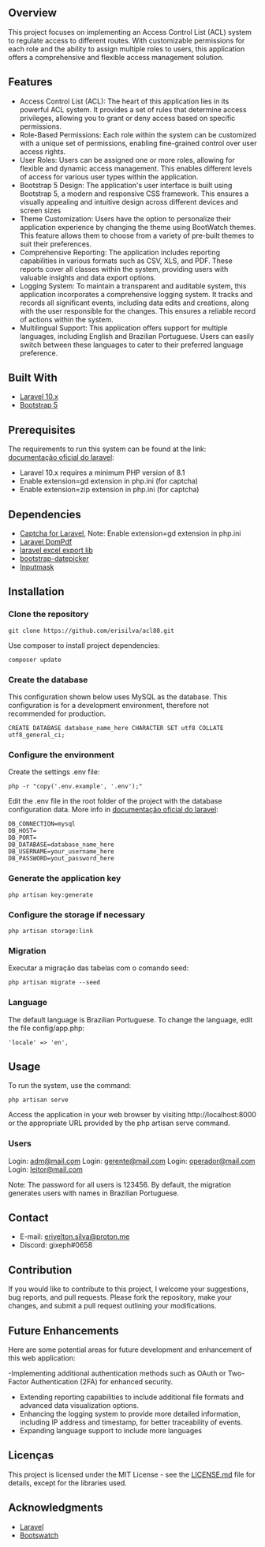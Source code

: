## Overview

This project focuses on implementing an Access Control List (ACL) system to regulate access to different routes. With customizable permissions for each role and the ability to assign multiple roles to users, this application offers a comprehensive and flexible access management solution.

## Features

- Access Control List (ACL): The heart of this application lies in its powerful ACL system. It provides a set of rules that determine access privileges, allowing you to grant or deny access based on specific permissions.
- Role-Based Permissions: Each role within the system can be customized with a unique set of permissions, enabling fine-grained control over user access rights.
- User Roles: Users can be assigned one or more roles, allowing for flexible and dynamic access management. This enables different levels of access for various user types within the application.
- Bootstrap 5 Design: The application's user interface is built using Bootstrap 5, a modern and responsive CSS framework. This ensures a visually appealing and intuitive design across different devices and screen sizes
- Theme Customization: Users have the option to personalize their application experience by changing the theme using BootWatch themes. This feature allows them to choose from a variety of pre-built themes to suit their preferences.
- Comprehensive Reporting: The application includes reporting capabilities in various formats such as CSV, XLS, and PDF. These reports cover all classes within the system, providing users with valuable insights and data export options. 
- Logging System: To maintain a transparent and auditable system, this application incorporates a comprehensive logging system. It tracks and records all significant events, including data edits and creations, along with the user responsible for the changes. This ensures a reliable record of actions within the system.
- Multilingual Support: This application offers support for multiple languages, including English and Brazilian Portuguese. Users can easily switch between these languages to cater to their preferred language preference.

## Built With

- [Laravel 10.x](https://laravel.com/docs/10.x)
- [Bootstrap 5](https://getbootstrap.com/docs/5.0/getting-started/introduction/)

## Prerequisites

The requirements to run this system can be found at the link: [documentação oficial do laravel](https://laravel.com/docs/10.x):

- Laravel 10.x requires a minimum PHP version of 8.1
- Enable extension=gd extension in php.ini (for captcha)
- Enable extension=zip extension in php.ini (for captcha)

## Dependencies

- [Captcha for Laravel](https://github.com/mewebstudio/captcha), Note: Enable extension=gd extension in php.ini
- [Laravel DomPdf](https://github.com/barryvdh/laravel-dompdf)
- [laravel excel export lib](https://laravel-excel.com/)
- [bootstrap-datepicker](https://github.com/uxsolutions/bootstrap-datepicker)
- [Inputmask](https://github.com/RobinHerbots/Inputmask)

## Installation

### Clone the repository

```
git clone https://github.com/erisilva/acl80.git
```

Use composer to install project dependencies:

```
composer update
```

### Create the database

This configuration shown below uses MySQL as the database. This configuration is for a development environment, therefore not recommended for production.

```
CREATE DATABASE database_name_here CHARACTER SET utf8 COLLATE utf8_general_ci;
```

### Configure the environment

Create the settings .env file:

```
php -r "copy('.env.example', '.env');"
```

Edit the .env file in the root folder of the project with the database configuration data. More info in [documentação oficial do laravel](https://laravel.com/docs/10.x/configuration#environment-configuration):
    
```
DB_CONNECTION=mysql
DB_HOST=
DB_PORT=
DB_DATABASE=database_name_here
DB_USERNAME=your_username_here
DB_PASSWORD=yout_password_here
```

### Generate the application key

```
php artisan key:generate
```
### Configure the storage if necessary

```
php artisan storage:link
```

### Migration

Executar a migração das tabelas com o comando seed:

```
php artisan migrate --seed
```

### Language

The default language is Brazilian Portuguese. To change the language, edit the file config/app.php:

```
'locale' => 'en',
```

## Usage

To run the system, use the command:

```
php artisan serve
```
Access the application in your web browser by visiting http://localhost:8000 or the appropriate URL provided by the php artisan serve command.

### Users

Login: adm@mail.com 
Login: gerente@mail.com 
Login: operador@mail.com
Login: leitor@mail.com

Note: The password for all users is 123456. By default, the migration generates users with names in Brazilian Portuguese.

## Contact

- E-mail: erivelton.silva@proton.me
- Discord: gixeph#0658

## Contribution

If you would like to contribute to this project, I welcome your suggestions, bug reports, and pull requests. Please fork the repository, make your changes, and submit a pull request outlining your modifications.

## Future Enhancements

Here are some potential areas for future development and enhancement of this web application:

-Implementing additional authentication methods such as OAuth or Two-Factor Authentication (2FA) for enhanced security.
- Extending reporting capabilities to include additional file formats and advanced data visualization options.
- Enhancing the logging system to provide more detailed information, including IP address and timestamp, for better traceability of events.
- Expanding language support to include more languages

## Licenças

This project is licensed under the MIT License - see the [LICENSE.md](LICENSE.md) file for details, except for the libraries used.

## Acknowledgments

- [Laravel](https://laravel.com/)
- [Bootswatch](https://bootswatch.com/)

